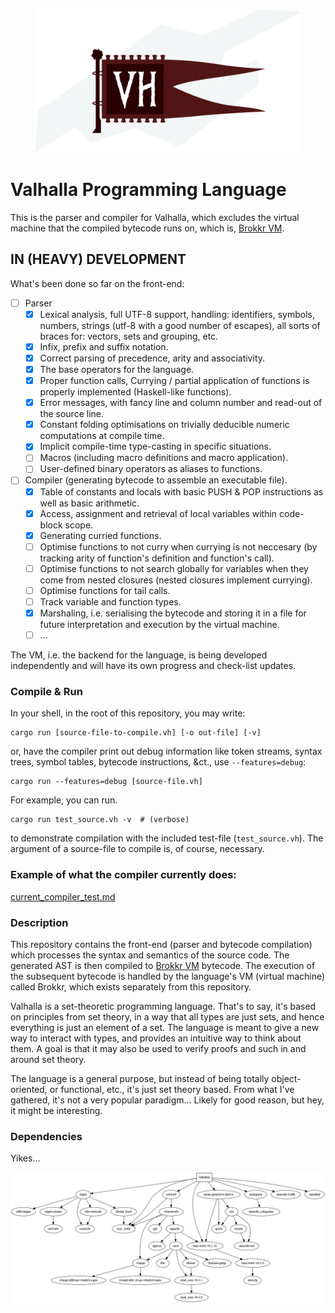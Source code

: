 <p align="center">
  <img alt="Valhalla Flag" height=230 src="https://github.com/Demonstrandum/valhalla/raw/master/assets/logo.svg.png" />
</p>

# Valhalla Programming Language
This is the parser and compiler for Valhalla, which excludes the virtual
machine that the compiled bytecode runs on, which is,
[Brokkr VM](https://github.com/Demonstrandum/brokkr).

## IN (HEAVY) DEVELOPMENT


What's been done so far on the front-end:

- [ ] Parser
  - [x] Lexical analysis, full UTF-8 support, handling: identifiers,
        symbols, numbers, strings (utf-8 with a good number of escapes),
        all sorts of braces for: vectors, sets and grouping, etc.
  - [x] Infix, prefix and suffix notation.
  - [x] Correct parsing of precedence, arity and associativity.
  - [x] The base operators for the language.
  - [x] Proper function calls, Currying / partial application
        of functions is properly implemented (Haskell-like functions).
  - [x] Error messages, with fancy line and column number and read-out of the source line.
  - [x] Constant folding optimisations on trivially deducible
        numeric computations at compile time.
  - [x] Implicit compile-time type-casting in specific situations.
  - [ ] Macros (including macro definitions and macro application).
  - [ ] User-defined binary operators as aliases to functions.
- [ ] Compiler (generating bytecode to assemble an executable file).
  - [x] Table of constants and locals with basic PUSH & POP
        instructions as well as basic arithmetic.
  - [x] Access, assignment and retrieval of local variables within
        code-block scope.
  - [x] Generating curried functions.
  - [ ] Optimise functions to not curry when currying is not neccesary (by tracking arity of
        function's definition and function's call).
  - [ ] Optimise functions to not search globally for variables when they
        come from nested closures (nested closures implement currying).
  - [ ] Optimise functions for tail calls.
  - [ ] Track variable and function types.
  - [x] Marshaling, i.e. serialising the bytecode and storing it in a file
        for future interpretation and execution by the virtual machine.
  - [ ] ...

The VM, i.e. the backend for the language, is being developed independently
and will have its own progress and check-list updates.

### Compile & Run

In your shell, in the root of this repository, you may write:
```console
cargo run [source-file-to-compile.vh] [-o out-file] [-v]
```

or, have the compiler print out debug information like token streams, syntax trees, symbol tables, bytecode instructions, &ct., use `--features=debug`:

```console
cargo run --features=debug [source-file.vh]
```

For example, you can run.
```console
cargo run test_source.vh -v  # (verbose)
```
to demonstrate compilation with the included test-file (`test_source.vh`).
The argument of a source-file to compile is, of course, necessary.

### Example of what the compiler currently does:
[current_compiler_test.md](https://github.com/valhalla-lang/valhallac/blob/master/current_compiler_test.md)

### Description

This repository contains the front-end (parser and
bytecode compilation) which processes the syntax and
semantics of the source code. The generated AST is then
compiled to [Brokkr VM](https://github.com/Demonstrandum/brokkr) bytecode.
The execution of the subsequent bytecode
is handled by the language's VM (virtual machine) called
Brokkr, which exists separately from this repository.

Valhalla is a set-theoretic programming language.
That's to say, it's based on principles from set theory,
in a way that all types are just sets, and hence everything
is just an element of a set. The language is meant to give a
new way to interact with types, and provides an intuitive way to
think about them.  A goal is that it may also be used to
verify proofs and such in and around set theory.

The language is a general purpose, but instead of being totally object-oriented,
or functional, etc., it's just set theory based.  From what I've
gathered, it's not a very popular paradigm...  Likely for good reason, but hey,
it might be interesting.

### Dependencies
Yikes...

![deps](https://github.com/Demonstrandum/valhalla/raw/master/graph.png)
